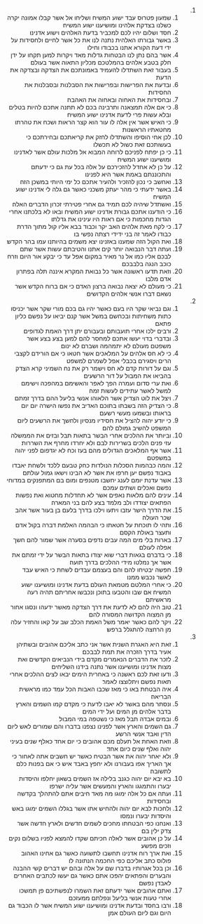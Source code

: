 <ol dir="rtl">
  <li>
    <ol>
      <li>שמעון פטרוס עבד ישוע המשיח ושליחו אל אשר קבלו אמונה יקרה כשלנו בצדקת אלהינו ומושיענו ישוע המשיח׃</li>
      <li>חסד ושלום יהיו לכם למכביר בדעת האלהים וישוע אדנינו׃</li>
      <li>באשר גבורתו האלהית נתנה לנו את כל אשר לחיים ולחסידות על ידי דעת הקורא אתנו בכבודו וחילו׃</li>
      <li>אשר בהם נתן לנו הבטחות גדלות מאד ויקרות למען תקחו על ידן חלק בטבע אלהים בהמלטכם מכליון התאוה אשר בעולם׃</li>
      <li>בעבור זאת השתדלו להעמיד באמונתכם את הצדקה ובצדקה את הדעת׃</li>
      <li>ובדעת את הפרישות ובפרישות את הסבלנות ובסבלנות את החסידות׃</li>
      <li>ובחסידות את האחוה ובאחוה את האהבה׃</li>
      <li>כי אם אלה תמצאנה ותרבינה בכם לא תתנה אתכם להיות בטלים ובלא עשות פרי לדעת אדנינו ישוע המשיח׃</li>
      <li>כי האיש אשר אין אלה לו עור הוא קצר הראות ושכח את טהרתו מחטאתיו הראשנות׃</li>
      <li>לכן אחי הוסיפו והשתדלו לחזק את קריאתכם ובחירתכם כי בעשותכם זאת כשול לא תכשלו׃</li>
      <li>כי כן יפתח לפניכם לרוחה המבוא אל מלכות עולם אשר לאדנינו ומושיענו ישוע המשיח׃</li>
      <li>על כן לא אחדל להזכירכם על אלה בכל עת גם כי ידעתם והתכוננתם באמת אשר היא לפנינו׃</li>
      <li>ואחשב כי נכון להזכיר ולהעיר אתכם כל ימי היותי במשכן הזה׃</li>
      <li>באשר ידעתי כי מהר יעתק משכני כאשר גם גלה לי אדנינו ישוע המשיח׃</li>
      <li>ואשתדל שיהיה לכם תמיד גם אחרי פטירתי זכרון הדברים האלה׃</li>
      <li>כי הודענו אתכם גבורת אדנינו ישוע המשיח ובאו לא בלכתנו אחרי הגדות מחכמות כי אם ראות היו עינינו את גדלתו׃</li>
      <li>כי לקח מאת אלהים האב יקר וכבוד בבא אליו קול מתוך הדרת כבודו לאמר זה בני ידידי רצתה נפשי בו׃</li>
      <li>ואת הקול הזה שמענו באזנינו יצא משמים בהיותנו עמו בהר הקדש׃</li>
      <li>ועתה דבר הנבואה יותר קים אתנו והטיבתם עשות אשר שתם לבכם אליו כמו אל נר מאיר במקום אפל עד כי יבקע אור היום וזרח כוכב הנגה בלבבכם׃</li>
      <li>וזאת תדעו ראשונה אשר כל נבואת המקרא איננה תלה בפתרון אדם מלבו׃</li>
      <li>כי מעולם לא יצאה נבואה ברצון האדם כי אם ברוח הקדש אשר נשאם דברו אנשי אלהים הקדושים׃</li>
    </ol>
  </li>
  <li>
    <ol>
      <li>וגם נביאי שקר היו בעם כאשר יהיו גם בכם מורי שקר אשר יכניסו כתות משחיתות ובכחשם במשל אשר קנם יביאו על נפשם כליון פתאם׃</li>
      <li>ורבים ילכו אחרי תועבותם ובעבורם יתן דרך האמת לגדופים׃</li>
      <li>ובדברי בדוי יעשו אתכם למחסר להם למען בצע בצע אשר משפטם מעולם לא יתמהמה ושברם לא ינום׃</li>
      <li>כי לא חס אלהים על המלאכים אשר חטאו כי אם הורידם לקצבי הרים ויסגירם בכבלי אפל לשמרם למשפט׃</li>
      <li>וגם על דורות קדם לא חס וישמר רק את נח השמיני קרא הצדק בהביאו את המבול על דור הרשעים׃</li>
      <li>ואת ערי סדום ועמרה הפך לאפר והאשימם במהפכה וישימם למשל לאשר עתידים לעשות זמה׃</li>
      <li>ויצל את לוט הצדיק אשר הלאוהו אנשי בליעל ההם בדרך זמתם׃</li>
      <li>כי הצדיק הזה בשבתו בתוכם האדיב את נפשו הישרה יום יום בראותו ובשמעו מעשי רשעם׃</li>
      <li>כי יודע יהוה להציל את חסידיו מנסיון ולחשך את הרשעים ליום המשפט להשיב גמולם להם׃</li>
      <li>וביותר את ההלכים אחרי הבשר בתאות תבל ובזים את הממשלה עזי פנים הלכים בשרירות לבם ולא יחרדו מחרף את השררות׃</li>
      <li>אשר אף המלאכים הגדולים מהם בעז וכח לא יגדפום לפני יהוה במשפטם׃</li>
      <li>והמה כבהמות הסכלות הנולדות כחק טבעם ללכד ולשחת יאבדו באבוד נפשם יען חרפו את אשר לא הבינו וישאו גמול עולתם׃</li>
      <li>אשר עדנת יומם לענג יחשבו מטנפים ומום בם המתפנקים במדוחי נפשם ואכלים ושתים עמכם׃</li>
      <li>עינים להם מלאות נאפים אשר לא תחדלות מחטוא ואת נפשות הפתאים יצודדו ולב מלמד בצע להם בני המארה׃</li>
      <li>את הדרך הישר עזבו ויתעו וילכו בדרך בלעם בן בעור אשר אהב שכר העולה׃</li>
      <li>ותהי לו תוכחת על חטאתו כי הבהמה האלמת דברה בקול אדם ותעצר באולת הקסם׃</li>
      <li>בארות בלי מים המה עבים נדפים בסערה אשר שמור להם חשך אפלה לעולם׃</li>
      <li>כי בדברם בגאות דברי שוא יצודו בתאות הבשר על ידי זמתם את אשר אך נמלטו מידי ההלכים בדרך תועה׃</li>
      <li>חפשה יבטיחו להם והם בעצמם עבדים לשחת כי האיש עבד לאשר נכבש ממנו׃</li>
      <li>כי אחרי המלטם מטמאת העולם בדעת אדנינו ומושיענו ישוע המשיח אם שבו והטבעו בתוכן ונכבשו אחריתם תהיה רעה מראשיתם׃</li>
      <li>טוב היה להם לא לדעת את דרך הצדקה מאשר ידעהו ונסגו אחור מן המצוה הקדושה המסורה להם׃</li>
      <li>ויקר להם כאשר יאמר משל האמת הכלב שב על קאו והחזיר עלה מן הרחצה להתגלל ברפש׃</li>
    </ol>
  </li>
  <li>
    <ol>
      <li>זאת היא האגרת השנית אשר אני כתב אליכם אהובים ובשתיהן אעיר בדרך הזכרה את תמת לבבכם׃</li>
      <li>לזכר את הדברים הנאמרים מקדם בידי הנביאים הקדשים ואת מצות אדנינו ומושיענו אשר נתנה בידנו השליחים׃</li>
      <li>ודעו זאת לכם ראשנה כי באחרית הימים יבאו לצים ההלכים אחרי תאות נפשם ויתלוצצו לאמר׃</li>
      <li>איה הבטחת באו כי מאז שכבו האבות הכל עמד כמו מראשית הבריאה׃</li>
      <li>ונסתר מהם באשר לא יאבו לדעת כי מקדם קמו השמים והארץ בדבר אלהים מן המים ועל ידי המים׃</li>
      <li>ובמים אבדה תבל מאז כי נשטפה במי המבול׃</li>
      <li>גם השמים והארץ אשר לפנינו נצפנו בדברו והם שמורים לאש ליום הדין ואבד אנשי הרשע׃</li>
      <li>וזאת האחת אל תעלם מכם אהובים כי יום אחד כאלף שנים בעיני יהוה ואלף שנים כיום אחד׃</li>
      <li>ולא יאחר יהוה את אשר הבטיח כאשר יש חשבים אתה לאחור כי אך האריך אפו בעבורנו ולא יחפץ באבד איש כי אם בפנות כלם לתשובה׃</li>
      <li>בא יבא יום יהוה כגנב בלילה אז השמים בשאון יחלפו והיסדות יבערו והתמגגו והארץ והמעשים אשר עליה ישרפו׃</li>
      <li>ועתה אם כל אלה ימוגו מה מאד חיבים אתם להתהלך בקדשה ובחסידות׃</li>
      <li>ולחכות לבא יום יהוה ולהחיש אתו אשר בגללו השמים ימוגו באש והיסדות יבערו ונמסו׃</li>
      <li>ואנחנו כפי הבטחתו מחכים לשמים חדשים ולארץ חדשה אשר צדק ילין בם׃</li>
      <li>על כן אהובים אשר לאלה חכיתם שקדו להמצא לפניו בשלום נקים וזכים מפשע׃</li>
      <li>ואת ארך רוח אדנינו תחשבו לתשועה כאשר גם אחינו האהוב פולוס כתב אליכם כפי החכמה הנתונה לו׃</li>
      <li>וכן בכל אגרותיו בדברו שם על אלה ובהם יש דברים קשי ההבנה והבערים והפתאים יהפכו אתם כאשר גם יעשו לכתבים האחרים לאבדן נפשם׃</li>
      <li>ואתם אהובים אשר ידעתם זאת השמרו לנפשתיכם פן תמשכו אחרי טעות אנשי בליעל ונפלתם ממעזכם׃</li>
      <li>ורבו בחסד ובדעת אדנינו ומושיענו ישוע המשיח אשר לו הכבוד גם היום וגם ליום העולם אמן׃</li>
    </ol>
  </li>
</ol>
